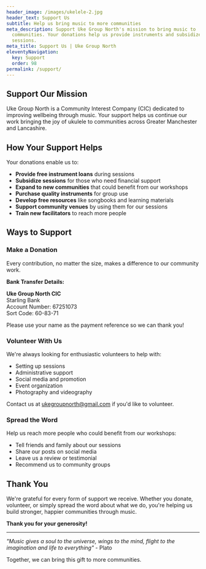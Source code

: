 ```yaml
---
header_image: /images/ukelele-2.jpg
header_text: Support Us
subtitle: Help us bring music to more communities
meta_description: Support Uke Group North's mission to bring music to
  communities. Your donations help us provide instruments and subsidized
  sessions.
meta_title: Support Us | Uke Group North
eleventyNavigation:
  key: Support
  order: 98
permalink: /support/
---
```

## Support Our Mission

Uke Group North is a Community Interest Company (CIC) dedicated to improving wellbeing through music. Your support helps us continue our work bringing the joy of ukulele to communities across Greater Manchester and Lancashire.

## How Your Support Helps

Your donations enable us to:

- **Provide free instrument loans** during sessions
- **Subsidize sessions** for those who need financial support
- **Expand to new communities** that could benefit from our workshops
- **Purchase quality instruments** for group use
- **Develop free resources** like songbooks and learning materials
- **Support community venues** by using them for our sessions
- **Train new facilitators** to reach more people

## Ways to Support

### Make a Donation

Every contribution, no matter the size, makes a difference to our community work.

**Bank Transfer Details:**

**Uke Group North CIC**  
Starling Bank  
Account Number: 67251073  
Sort Code: 60-83-71

Please use your name as the payment reference so we can thank you!

### Volunteer With Us

We're always looking for enthusiastic volunteers to help with:
- Setting up sessions
- Administrative support
- Social media and promotion
- Event organization
- Photography and videography

Contact us at [ukegroupnorth@gmail.com](mailto:ukegroupnorth@gmail.com) if you'd like to volunteer.

### Spread the Word

Help us reach more people who could benefit from our workshops:
- Tell friends and family about our sessions
- Share our posts on social media
- Leave us a review or testimonial
- Recommend us to community groups

## Thank You

We're grateful for every form of support we receive. Whether you donate, volunteer, or simply spread the word about what we do, you're helping us build stronger, happier communities through music.

**Thank you for your generosity!**

---

*"Music gives a soul to the universe, wings to the mind, flight to the imagination and life to everything"* - Plato

Together, we can bring this gift to more communities.